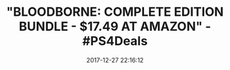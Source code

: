 ---
title: '"BLOODBORNE: COMPLETE EDITION BUNDLE - $17.49 AT AMAZON" - #PS4Deals'
name: 'Bloodborne: Complete Edition Bundle - PS4 [Digital Code]'
date: '2017-12-27 22:16:12'
buy_now: >-
  https://www.amazon.com/Bloodborne-Complete-Bundle-Digital-Code/dp/B018GVQVO8?SubscriptionId=AKIAIA5RBQIWQVTCUEUQ&tag=coldcutdeals-20&linkCode=xm2&camp=2025&creative=165953&creativeASIN=B018GVQVO8
description_markdown: |-
  Bloodborne: Complete Edition Bundle - PS4 [Digital Code]

   
tweet_id_str: '946142696485335045'
price: $34.99
you_save: ''
asin: B018GVQVO8
image: 'https://images-na.ssl-images-amazon.com/images/I/51%2Bk-n6h-xL.jpg'

---